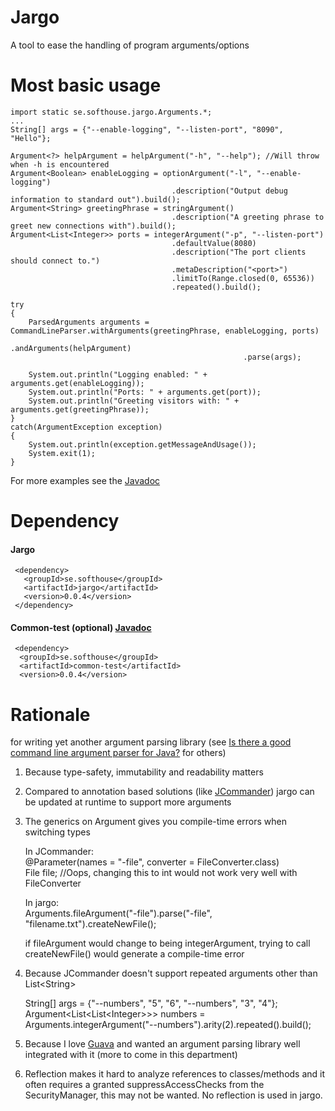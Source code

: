 # Jargo
A tool to ease the handling of program arguments/options

# Most basic usage
    import static se.softhouse.jargo.Arguments.*;
    ...
    String[] args = {"--enable-logging", "--listen-port", "8090", "Hello"};
 
    Argument<?> helpArgument = helpArgument("-h", "--help"); //Will throw when -h is encountered
    Argument<Boolean> enableLogging = optionArgument("-l", "--enable-logging")
                                        .description("Output debug information to standard out").build();
    Argument<String> greetingPhrase = stringArgument()
                                        .description("A greeting phrase to greet new connections with").build();
    Argument<List<Integer>> ports = integerArgument("-p", "--listen-port")
                                        .defaultValue(8080)
                                        .description("The port clients should connect to.")
                                        .metaDescription("<port>")
                                        .limitTo(Range.closed(0, 65536))
                                        .repeated().build();
 
    try
    {
        ParsedArguments arguments = CommandLineParser.withArguments(greetingPhrase, enableLogging, ports)
                                                        .andArguments(helpArgument)
                                                        .parse(args);
                                                        
        System.out.println("Logging enabled: " + arguments.get(enableLogging));
        System.out.println("Ports: " + arguments.get(port));
        System.out.println("Greeting visitors with: " + arguments.get(greetingPhrase));
    }
    catch(ArgumentException exception)
    {
        System.out.println(exception.getMessageAndUsage());
        System.exit(1);
    }

For more examples see the [Javadoc](http://softhouse.github.com/jargo/javadoc/jargo/)

# Dependency
#### Jargo
     <dependency>
       <groupId>se.softhouse</groupId>
       <artifactId>jargo</artifactId>
       <version>0.0.4</version>
     </dependency>
  
#### Common-test (optional) [Javadoc](http://softhouse.github.com/jargo/javadoc/common-test/)
     <dependency>
      <groupId>se.softhouse</groupId>
      <artifactId>common-test</artifactId>
      <version>0.0.4</version>
  </dependency>

# Rationale
 for writing yet another argument parsing library (see [Is there a good command line argument parser for Java?](http://stackoverflow.com/a/7829772) for others)

1. Because type-safety, immutability and readability matters

2. Compared to annotation based solutions (like [JCommander](http://www.jcommander.org)) jargo can be updated at runtime to support more arguments

3. The generics on Argument gives you compile-time errors when switching types

    In JCommander:  
    @Parameter(names = "-file", converter = FileConverter.class)  
    File file; //Oops, changing this to int would not work very well with FileConverter

    In jargo:  
    Arguments.fileArgument("-file").parse("-file", "filename.txt").createNewFile();

    if fileArgument would change to being integerArgument, trying to call createNewFile() would generate a compile-time error

4. Because JCommander doesn't support repeated arguments other than List&lt;String&gt;

    String[] args = {"--numbers", "5", "6", "--numbers", "3", "4"};  
    Argument&lt;List&lt;List&lt;Integer&gt;&gt;&gt; numbers = Arguments.integerArgument("--numbers").arity(2).repeated().build();

5. Because I love [Guava](https://code.google.com/p/guava-libraries/) and wanted an argument parsing
    library well integrated with it (more to come in this department)

6. Reflection makes it hard to analyze references to classes/methods and it
    often requires a granted suppressAccessChecks from the SecurityManager, this may not be wanted. No reflection is used in jargo.

